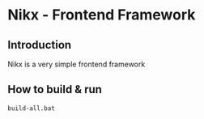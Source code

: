 # Nikx - Frontend Framework
## Introduction
Nikx is a very simple frontend framework

## How to build & run
```
build-all.bat
```